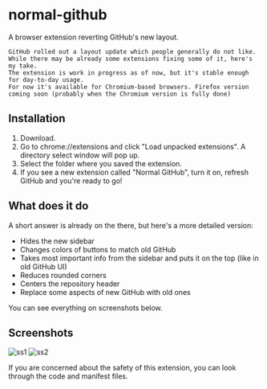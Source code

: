 # normal-github
A browser extension reverting GitHub's new layout.

```
GitHub rolled out a layout update which people generally do not like.
While there may be already some extensions fixing some of it, here's my take.
The extension is work in progress as of now, but it's stable enough for day-to-day usage.
For now it's available for Chromium-based browsers. Firefox version coming soon (probably when the Chromium version is fully done)
```

## Installation

1. Download.
2. Go to chrome://extensions and click "Load unpacked extensions". A directory select window will pop up.
3. Select the folder where you saved the extension.
4. If you see a new extension called "Normal GitHub", turn it on, refresh GitHub and you're ready to go!

## What does it do
A short answer is already on the there, but here's a more detailed version:

- Hides the new sidebar
- Changes colors of buttons to match old GitHub
- Takes most important info from the sidebar and puts it on the top (like in old GitHub UI)
- Reduces rounded corners
- Centers the repository header
- Replace some aspects of new GitHub with old ones

You can see everything on screenshots below.

## Screenshots

![ss1](https://cdn.discordapp.com/attachments/642657730322104323/726046175001706577/newscreenshot-normalgithub.PNG)
![ss2](https://cdn.discordapp.com/attachments/642657730322104323/726042392712708206/newss-normalgithub.PNG)


If you are concerned about the safety of this extension, you can look through the code and manifest files.
